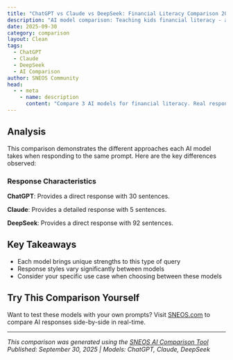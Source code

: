 ```yaml
---
title: "ChatGPT vs Claude vs DeepSeek: Financial Literacy Comparison 2025"
description: "AI model comparison: Teaching kids financial literacy - age-appropriate money lessons..."
date: 2025-09-30
category: comparison
layout: Clean
tags:
  - ChatGPT
  - Claude
  - DeepSeek
  - AI Comparison
author: SNEOS Community
head:
  - - meta
    - name: description
      content: "Compare 3 AI models for financial literacy. Real responses from ChatGPT, Claude, DeepSeek with detailed analysis."
---
```


<ChatComparison
  title="ChatGPT vs Claude vs DeepSeek: Financial Literacy Comparison 2025"
  prompt="Teaching kids financial literacy - age-appropriate money lessons"
  :responses='{
    "ChatGPT": "Teaching kids financial literacy is a valuable skill that sets them up for a lifetime of smart money management. Here are some age-appropriate money lessons for different age groups:\n\n**Ages 3-5: Introduction to Money Basics**\n- Teach them to recognize coins and bills.\n- Explain the concept of money as a tool to buy things.\n- Use play money during pretend shopping games.\n- Introduce simple choices like \u201CDo you want to buy the toy or save your money?\u201D\n\n**Ages 6-8: Understanding Earning, Saving, and Spending**\n- Introduce the concept of earning money through chores or small tasks.\n- Use a clear jar or piggy bank to save money and watch it grow.\n- Discuss needs vs. wants to help prioritize spending.\n- Set small saving goals (e.g., save for a toy).\n\n**Ages 9-11: Budgeting and Making Decisions**\n- Teach them to create a simple budget for their allowance or earnings.\n- Explain how to divide money into categories: saving, spending, and giving.\n- Introduce comparison shopping to find the best value.\n- Discuss the importance of delayed gratification.\n\n**Ages 12-14: Banking and Responsible Spending**\n- Introduce the concept of bank accounts, debit cards, and how banks work.\n- Teach how to track spending with a simple ledger or app.\n- Discuss smart spending habits and avoiding impulse buying.\n- Encourage setting longer-term savings goals.\n\n**Ages 15-18: Advanced Financial Skills**\n- Teach about credit, interest, and loans.\n- Introduce how to read and understand bank statements.\n- Discuss budgeting for larger expenses like college or a car.\n- Educate on investing basics and the power of compound interest.\n- Encourage part-time jobs or internships for earning experience and income.\n\n**General Tips for All Ages**\n- Lead by example with your own money habits.\n- Use everyday situations to discuss money (shopping, bills, saving).\n- Make learning fun with games, apps, and books about money.\n- Encourage questions and open conversations about finances.\n\nWould you like me to suggest specific activities or resources for any age group?",
    "Claude": "# Age-Appropriate Financial Literacy for Kids\n\n## **Ages 3-5: Money Basics**\n### Core Concepts\n- **Money identification**: Coins vs. bills, different denominations\n- **Money has value**: We use money to buy things we need/want\n- **Earning money**: People work to earn money\n- **Basic choices**: We can\u0027t buy everything we want\n\n### Activities\n- Play store with real or toy money\n- Count coins together\n- Let them handle money at checkout (with supervision)\n- Read money-themed picture books\n- Simple piggy bank savings\n\n---\n\n## **Ages 6-10: Spending \u0026 Saving**\n### Core Concepts\n- **Earning through chores**: Connect work with payment\n- **Wants vs. needs**: Distinguish between essentials and desires\n- **Saving goals**: Set aside money for future purchases\n- **Comparison shopping**: Understanding that prices vary\n\n### Activities\n- Weekly allowance tied to age-appropriate chores\n- Three-jar system: Save, Spend, Give\n- Price comparison games at the store\n- Let them save for and buy their own small items\n- Introduction to bank accounts\n\n---\n\n## **Ages 11-14: Banking \u0026 Budgeting**\n### Core Concepts\n- **Banking basics**: How banks work, interest, ATMs\n- **Budgeting**: Planning income and expenses\n- **Compound interest**: Money can grow over time\n- **Smart spending**: Research before purchases\n\n### Activities\n- Open a savings account together\n- Create a simple budget for their allowance\n- Track spending for a month\n- Introduce percentage calculations (10% savings rule)\n- Discuss advertising and marketing tactics\n\n---\n\n## **Ages 15-18: Real-World Preparation**\n### Core Concepts\n- **Credit and debt**: How credit cards work, interest rates\n- **Investing basics**: Stocks, bonds, mutual funds\n- **Career planning**: Education costs vs. earning potential\n- **Adult expenses**: Insurance, taxes, rent\n\n### Activities\n- Part-time job or summer employment\n- Practice filling out job applications\n- Open a checking account with debit card\n- Stock market simulations\n- College financial planning discussions\n- Basic tax preparation\n\n---\n\n## **Key Teaching Strategies**\n\n### **Make It Practical**\n- Use real-life situations (grocery shopping, bill paying)\n- Let them make actual financial decisions\n- Share family budget discussions (age-appropriately)\n\n### **Lead by Example**\n- Model good financial behavior\n- Explain your financial decisions out loud\n- Show them your budgeting process\n\n### **Use Technology**\n- Age-appropriate financial apps and games\n- Online banking demonstrations\n- Investment tracking websites\n\n### **Encourage Questions**\n- Create a judgment-free environment\n- Admit when you don\u0027t know something\n- Research answers together\n\n---\n\n## **Common Mistakes to Avoid**\n- Starting too late or overwhelming with advanced concepts too early\n- Making money discussions scary or stressful\n- Not connecting money to values and goals\n- Failing to adjust lessons as children mature\n- Teaching theory without practical application\n\n---\n\n## **Quick Reference by Age**\n- **3-5**: Play, identify, basic concepts\n- **6-10**: Chores, saving, needs vs. wants\n- **11-14**: Banking, budgeting, comparison shopping\n- **15-18**: Jobs, credit, investing, adult planning\n\nThe key is consistency, patience, and making financial literacy a natural part of growing up rather than a single \u0022big talk.\u0022",
    "DeepSeek": "Of course! Teaching kids financial literacy is one of the most valuable life skills you can impart. The key is to make it age-appropriate, practical, and engaging.\n\nHere is a comprehensive guide to money lessons for kids, broken down by age group.\n\n### The Core Principles for All Ages\nBefore diving into age groups, remember these universal principles:\n*   **Be Open and Honest:** Talk about money in a calm, matter-of-fact way. Demystify it.\n*   **Lead by Example:** Your spending, saving, and donating habits are their most powerful lesson.\n*   **Make it Tangible:** Use clear jars for money, let them hold cash, and involve them in small transactions.\n*   **Be Patient and Consistent:** Financial literacy is a marathon, not a sprint.\n\n---\n\n### Ages 3-5: The Foundation (Learning Through Play)\n\nAt this stage, the goal is to introduce basic concepts and vocabulary.\n\n**Key Concepts:**\n*   **Money Identification:** Recognizing coins and bills, and understanding that they have different values.\n*   **Earning:** Money comes from work.\n*   **Waiting \u0026 Patience:** You sometimes have to wait to buy something you want.\n\n**Practical Activities:**\n1.  **Play Store:** Set up a pretend grocery store. Put price tags on toys (e.g., 1 cent, 5 cents) and let them \u0022buy\u0022 items with play or real coins.\n2.  **Use a Clear Piggy Bank:** They need to *see* the money growing. A single jar is fine at this age.\n3.  **Identify Coins \u0026 Bills:** Make it a game. \u0022Can you find me a penny? What color is a dime?\u0022\n4.  **Talk About Your \u0022Job\u0022:** Explain in simple terms that you go to work to earn money, which you use to buy food, toys, and pay for the house.\n\n---\n\n### Ages 6-10: The Basics of Choice (Save, Spend, Share)\n\nThis is the perfect time to introduce the fundamental triad of money management.\n\n**Key Concepts:**\n*   **The Three-Jar System:** Separate money into **Spend**, **Save**, and **Share** jars.\n*   **Opportunity Cost:** If you buy this toy, you won\u0027t have the money for that video game.\n*   **Goal-Oriented Saving:** Saving for a specific, short-term goal (a toy, a book).\n*   **Earning Money:** Introduce small chores for an allowance (but keep it separate from basic family responsibilities).\n\n**Practical Activities:**\n1.  **Implement the Three Jars:** Label three clear jars or envelopes. When they get money (allowance, gift), help them decide how to split it (e.g., 50% Spend, 40% Save, 10% Share).\n2.  **Give a Small, Regular Allowance:** This provides a consistent \u0022income\u0022 to practice with. Don\u0027t tie it to every chore, but to contributing to the family.\n3.  **Involve Them in Shopping:** At the store, show them how to compare prices. Give them a small amount of cash ($5) and let them make their own spending choice, experiencing the consequence.\n4.  **Help Them Set a Savings Goal:** Use a picture of the desired item taped to the \u0022Save\u0022 jar as a visual motivator.\n5.  **Explore the \u0022Share\u0022 Jar:** Let them choose a charity or cause to donate to. This builds empathy and social responsibility.\n\n---\n\n### Ages 11-13: Building Financial Muscles (More Independence)\n\nPre-teens are ready for more complex concepts and greater responsibility.\n\n**Key Concepts:**\n*   **Budgeting:** Creating a simple plan for their money.\n*   **The Power of Compound Interest:** How money can grow over time.\n*   **Smart Consumerism:** The difference between \u0022wants\u0022 and \u0022needs,\u0022 and understanding advertising and influencers.\n*   **Entrepreneurship:** Earning money beyond an allowance.\n\n**Practical Activities:**\n1.  **Create a Simple Budget:** For a larger goal (a new video game console, a expensive pair of sneakers), help them map out how many weeks of allowance it will take.\n2.  **Introduce a \u0022Kid-Friendly\u0022 Debit Card:** Apps like Greenlight, GoHenry, or FamZoo are fantastic. They allow you to transfer allowance, assign chores, and let kids spend with a controlled card while you monitor.\n3.  **The \u0022Interest\u0022 Experiment:** Offer to pay them \u0022interest\u0022 on the money in their long-term savings jar each month (e.g., 5%). This visually demonstrates how savings can grow.\n4.  **Encourage Entrepreneurism:** Help them brainstorm ways to earn money: a lemonade stand, dog walking, babysitting, or tutoring younger kids.\n5.  **Play Financial Games:** Board games like **Monopoly** or **The Game of Life** are excellent for teaching strategy, saving, and unexpected expenses.\n\n---\n\n### Ages 14-18: Preparing for the Real World\n\nTeenagers need to practice with real-world financial tools and concepts before they leave home.\n\n**Key Concepts:**\n*   **Banking:** How to use a checking and savings account, ATMs, and online banking.\n*   **Credit \u0026 Debt:** How credit cards, loans, and interest work (and the dangers of debt).\n*   **Investing Basics:** What are stocks, bonds, and index funds?\n*   **Income \u0026 Taxes:** Understanding a pay stub and where taxes go.\n*   **Long-Term Planning:** Saving for a car, college, or a gap year.\n\n**Practical Activities:**\n1.  **Open a Student Bank Account:** Take them to a bank or credit union to open their first real checking and savings account. Teach them how to use an ATM responsibly and monitor their balance.\n2.  **Teach Them About Credit:** Explain how a credit score works. Consider making them an authorized user on your credit card with a *very low limit* and strict rules to build their credit history safely.\n3.  **Introduce Investing:**\n    *   **Mock Investing:** Use a free, fake stock market simulator (like MarketWatch Virtual Stock Exchange) to let them \u0022invest\u0022 and learn without risk.\n    *   **Real Investing:** Help them open a custodial brokerage account and buy a single share of a company they know and love (e.g., Disney, Nike, Apple).\n4.  **Create a \u0022Teen\u0022 Budget:** If they have a part-time job, help them create a more detailed budget that includes gas, car insurance, phone bill, entertainment, and long-term savings.\n5.  **Involve Them in Family Finances:** Have a high-level discussion about your family budget (you don\u0027t need to share exact salaries). Talk about fixed costs (mortgage, utilities) vs. variable costs (groceries, entertainment). This is incredibly empowering and educational.\n\nBy approaching financial literacy as a progressive, hands-on journey, you equip your children with the confidence and knowledge to make smart financial decisions for the rest of their lives."
  }'
  published-date="12:02"
/>

## Analysis

This comparison demonstrates the different approaches each AI model takes when responding to the same prompt. Here are the key differences observed:

### Response Characteristics

**ChatGPT**: Provides a direct response with 30 sentences. 

**Claude**: Provides a detailed response with 5 sentences. 

**DeepSeek**: Provides a direct response with 92 sentences. 

## Key Takeaways

- Each model brings unique strengths to this type of query
- Response styles vary significantly between models
- Consider your specific use case when choosing between these models

## Try This Comparison Yourself

Want to test these models with your own prompts? Visit [SNEOS.com](https://sneos.com) to compare AI responses side-by-side in real-time.

---

*This comparison was generated using the [SNEOS AI Comparison Tool](https://sneos.com)*
*Published: September 30, 2025 | Models: ChatGPT, Claude, DeepSeek*
